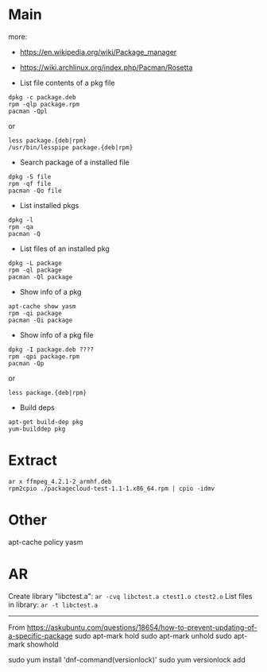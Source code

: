 Main
==========

more:
* https://en.wikipedia.org/wiki/Package_manager
* https://wiki.archlinux.org/index.php/Pacman/Rosetta

* List file contents of a pkg file
```
dpkg -c package.deb
rpm -qlp package.rpm
pacman -Qpl
```
or
```
less package.{deb|rpm}
/usr/bin/lesspipe package.{deb|rpm}
```


* Search package of a installed file
```
dpkg -S file
rpm -qf file
pacman -Qo file
```

* List installed pkgs
```
dpkg -l
rpm -qa
pacman -Q
```

* List files of an installed pkg
```
dpkg -L package
rpm -ql package
pacman -Ql package
```

* Show info of a pkg
```
apt-cache show yasm
rpm -qi package
pacman -Qi package
```

* Show info of a pkg file
```
dpkg -I package.deb ????
rpm -qpi package.rpm
pacman -Qp
```
or
```
less package.{deb|rpm}
```


* Build deps
```
apt-get build-dep pkg
yum-builddep pkg
```

Extract
==========
```
ar x ffmpeg_4.2.1-2_armhf.deb
rpm2cpio ./packagecloud-test-1.1-1.x86_64.rpm | cpio -idmv
```


Other
==========


apt-cache policy yasm


AR
==========
Create library "libctest.a": `ar -cvq libctest.a ctest1.o ctest2.o`
List files in library: `ar -t libctest.a`



-----

From https://askubuntu.com/questions/18654/how-to-prevent-updating-of-a-specific-package
sudo apt-mark hold <package-name>
sudo apt-mark unhold <package-name>
sudo apt-mark showhold


sudo yum install 'dnf-command(versionlock)'
sudo yum versionlock add  <package-name>




